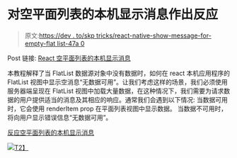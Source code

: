 # 对空平面列表的本机显示消息作出反应

> 原文:[https://dev . to/skp tricks/react-native-show-message-for-empty-flat list-47a 0](https://dev.to/skptricks/react-native-show-message-for-empty-flatlist-47a0)

Post 链接: [React 空平面列表的本机显示消息](https://www.skptricks.com/2018/11/react-native-show-message-for-empty-flatlist-view.html)

本教程解释了当 FlatList 数据源对象中没有数据时，如何在 react 本机应用程序的 FlatList 视图中显示空消息“无数据可用”。让我们考虑这样的场景，我们必须使用服务器端呈现在 FlatList 视图中加载大量数据，在这种情况下，我们需要为请求数据的用户提供适当的消息及其相应的响应。通常我们会遇到以下情况:
当数据可用时，它会使用 renderItem prop 在平面列表视图中显示数据。
当数据不可用时，将向用户显示错误信息“无数据可用”。

[反应空平面列表的本机显示消息](https://www.skptricks.com/2018/11/react-native-show-message-for-empty-flatlist-view.html)

[![](../Images/e34069db590b168e82ce3438109a3891.png)T2】](https://res.cloudinary.com/practicaldev/image/fetch/s--PWiJ5d8T--/c_limit%2Cf_auto%2Cfl_progressive%2Cq_auto%2Cw_880/https://3.bp.blogspot.com/-Fwkielx1ej0/W-kZoPUrI9I/AAAAAAAACIA/TsTTW4PNaqQ0UKB5vfBjadPKY2iOgUpMgCLcBGAs/s640/empty.png)